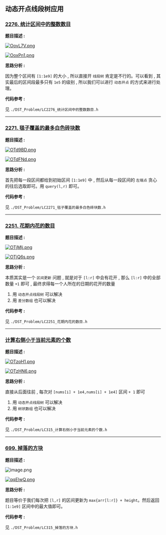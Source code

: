 # 

## 动态开点线段树应用

### [2276. 统计区间中的整数数目](https://leetcode.cn/problems/count-integers-in-intervals/)

**题目描述 :**

[![OovL7V.png](https://s1.ax1x.com/2022/05/18/OovL7V.png)](https://imgtu.com/i/OovL7V)

[![OoxPn1.png](https://s1.ax1x.com/2022/05/18/OoxPn1.png)](https://imgtu.com/i/OoxPn1)

**思路分析 :**

因为整个区间有 `[1:1e9]` 的大小 , 所以直接开 `线段树` 肯定是不行的。可以看到 , 其实最后的区间段最多只有 `1e5` 的级别 , 所以我们可以进行 `动态开点` 的方式来进行处理。

**代码参考 :**

见 `./DST_Problem/LC2276_统计区间中的整数数目.h`

---

### [2271. 毯子覆盖的最多白色砖块数](https://leetcode.cn/problems/maximum-white-tiles-covered-by-a-carpet/)

**题目描述 :**

[![OTd9BD.png](https://s1.ax1x.com/2022/05/18/OTd9BD.png)](https://imgtu.com/i/OTd9BD)

[![OTdFNd.png](https://s1.ax1x.com/2022/05/18/OTdFNd.png)](https://imgtu.com/i/OTdFNd)

**思路分析 :**

首先把每一段区间都给到初始区间 `[1:1e9]` 中 , 然后从每一段区间的 `左端点` 贪心的往后选取即可。用 `query(l,r)` 即可。

**代码参考 :**

见 `./DST_Problem/LC2271_毯子覆盖的最多白色砖块数.h`

---

### [2251. 花期内花的数目](https://leetcode.cn/problems/number-of-flowers-in-full-bloom/)

**题目描述 :**

[![OTjMlj.png](https://s1.ax1x.com/2022/05/18/OTjMlj.png)](https://imgtu.com/i/OTjMlj)

[![OTjQ6s.png](https://s1.ax1x.com/2022/05/18/OTjQ6s.png)](https://imgtu.com/i/OTjQ6s)

**思路分析 :**

本质其实是一个 `区间更新` 问题 , 就是对于 `[l:r]` 中会有花开 , 那么 `[l:r]` 中的全部数量 `+1` 即可 , 最终求得每一个人所在的日期的花开的数量

1. 用 `动态开点线段树` 可以解决
2. 用 `差分数组` 也可以解决

**代码参考 :**

见 `./DST_Problem/LC2251_花期内花的数目.h`

---

### [计算右侧小于当前元素的个数](https://leetcode.cn/problems/count-of-smaller-numbers-after-self/)

**题目描述 :**

[![OTzoH1.png](https://s1.ax1x.com/2022/05/18/OTzoH1.png)](https://imgtu.com/i/OTzoH1)

[![OTzHN6.png](https://s1.ax1x.com/2022/05/18/OTzHN6.png)](https://imgtu.com/i/OTzHN6)

**思路分析 :**

直接从后面往前 , 每次对 `[nums[i] + 1e4,nums[i] + 1e4]` 区间 `+ 1` 即可

1. 用 `动态开点线段树` 可以解决
2. 用 `树状数组` 也可以解决

**代码参考 :**

见 `./DST_Problem/LC315_计算右侧小于当前元素的个数.h`

---

### [699. 掉落的方块](https://leetcode-cn.com/problems/falling-squares/)

**题目描述 :**

![image.png](https://i.bmp.ovh/imgs/2022/04/04/fb76b0fba6bb9215.png)

[![qqElwQ.png](https://s1.ax1x.com/2022/04/04/qqElwQ.png)](https://imgtu.com/i/qqElwQ)

**思路分析 :**

题目等价于我们每次把 `[l,r]` 的区间更新为 `max{arr[l:r]} + height`。然后返回 `[1:1e9]` 区间中的最大值即可。

**代码参考 :**

见 `./DST_Problem/LC315_掉落的方块.h`
